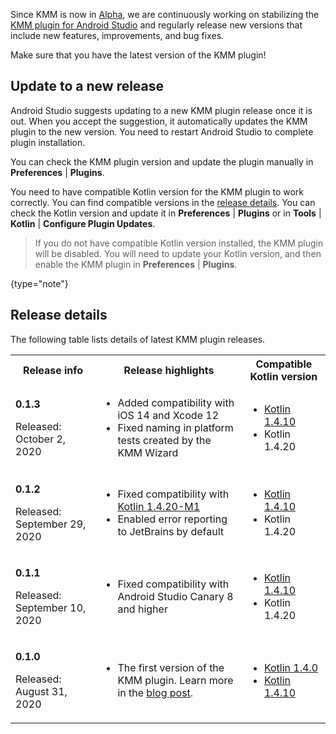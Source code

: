 [//]: # (title: KMM releases)
[//]: # (auxiliary-id: KMM_releases)

Since KMM is now in [Alpha](kmm-evolution.md), we are continuously working on stabilizing the [KMM plugin for Android Studio](https://plugins.jetbrains.com/plugin/14936-kotlin-multiplatform-mobile) 
and regularly release new versions that include new features, improvements, and bug fixes. 

Make sure that you have the latest version of the KMM plugin!

## Update to a new release

Android Studio suggests updating to a new KMM plugin release once it is out. When you accept the suggestion, it automatically updates the KMM plugin to the new version. 
You need to restart Android Studio to complete plugin installation.

You can check the KMM plugin version and update the plugin manually in **Preferences** | **Plugins**.

You need to have compatible Kotlin version for the KMM plugin to work correctly. You can find compatible versions in the [release details](#release-details).
You can check the Kotlin version and update it in **Preferences** | **Plugins** or in **Tools** | **Kotlin** | **Configure Plugin Updates**.

>If you do not have compatible Kotlin version installed, the KMM plugin will be disabled. You will need to update your Kotlin 
>version, and then enable the KMM plugin in **Preferences** | **Plugins**.
>
{type="note"}

## Release details

The following table lists details of latest KMM plugin releases. 

<table> 
<tr>
<th>
Release info
</th>
<th>
Release highlights
</th>
<th>
Compatible Kotlin version
</th>
</tr>
<tr>
<td>

**0.1.3**

Released: October 2, 2020

</td>
<td>

* Added compatibility with iOS 14 and Xcode 12
* Fixed naming in platform tests created by the KMM Wizard

</td>
<td>

* [Kotlin 1.4.10](https://kotlinlang.org/releases.html#release-details)
* Kotlin 1.4.20

</td>
</tr>
<tr>
<td>

**0.1.2**

Released: September 29, 2020

</td>
<td>

 * Fixed compatibility with [Kotlin 1.4.20-M1](https://kotlinlang.org/eap/#build-details)
 * Enabled error reporting to JetBrains by default

</td>
<td>

* [Kotlin 1.4.10](https://kotlinlang.org/releases.html#release-details)
* Kotlin 1.4.20

</td>
</tr>

<tr>
<td>

**0.1.1**

Released: September 10, 2020

</td>
<td>

* Fixed compatibility with Android Studio Canary 8 and higher

</td>
<td>

* [Kotlin 1.4.10](https://kotlinlang.org/releases.html#release-details)
* Kotlin 1.4.20

</td>
</tr>
<tr>
<td>

**0.1.0**

Released: August 31, 2020

</td>
<td>

* The first version of the KMM plugin. Learn more in the [blog post](https://blog.jetbrains.com/kotlin/2020/08/kotlin-multiplatform-mobile-goes-alpha/).

</td>
<td>

* [Kotlin 1.4.0](https://kotlinlang.org/releases.html#release-details)
* [Kotlin 1.4.10](https://kotlinlang.org/releases.html#release-details)


</td>
</tr>

</table>